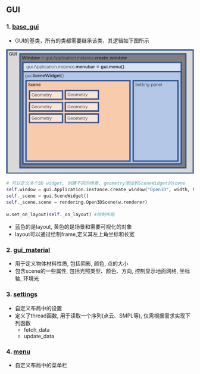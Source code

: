 ## GUI

### 1. [base_gui](base_gui.py)

- GUI的基类，所有的类都需要继承该类，其逻辑如下图所示

![](../imgs/gui_def.jpg)

```python
# 可以定义多个3D widget, 创建不同的场景, geometry添加到SceneWidget的scene
self.window = gui.Application.instance.create_window("Open3D", width, height)
self._scene = gui.SceneWidget()
self._scene.scene = rendering.Open3DScene(w.renderer)

w.set_on_layout(self._on_layout) #绘制布局
```
- 蓝色的是layout, 黄色的是场景和需要可视化的对象
- layout可以通过绘制frame,定义其左上角坐标和长宽

### 2. [gui_material](gui_material.py)

- 用于定义物体材料性质, 包括阴影, 颜色, 点的大小
- 包含scene的一些属性, 包括光照类型、颜色、方向, 控制显示地面网格, 坐标轴, 环境光

### 3. [settings](settings.py)
- 自定义布局中的设置
- 定义了thread函数, 用于读取一个序列(点云、SMPL等), 仅需根据需求实现下列函数
  - fetch_data
  - update_data


### 4. [menu](menu.py)
- 自定义布局中的菜单栏
